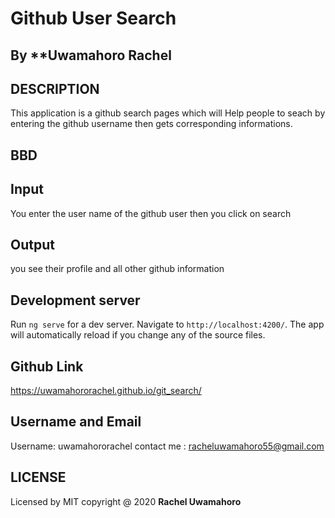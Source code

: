 # Github User Search

## By **Uwamahoro Rachel

## DESCRIPTION

This application is a  github search pages which will Help people to seach by entering the github username then gets corresponding informations.

## BBD 

  ## Input
  
  You enter the user name of the github user then you click on search

  ## Output

  you see their profile and all other github information
  
## Development server

Run `ng serve` for a dev server. Navigate to `http://localhost:4200/`. The app will automatically reload if you change any of the source files.


## Github Link 
https://uwamahororachel.github.io/git_search/

## Username and Email
 Username: uwamahororachel
 contact me : racheluwamahoro55@gmail.com

## LICENSE
 Licensed by MIT copyright @ 2020 **Rachel Uwamahoro**
